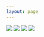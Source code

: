 ```yaml
---
layout: page
---
```


<img src="{{ site.baseurl }}/img/tv1.jpg">

<img src="{{ site.baseurl }}/img/tv2.jpg">

<img src="{{ site.baseurl }}/img/tv4.jpg">

<img src="{{ site.baseurl }}/img/tv3.jpg">
